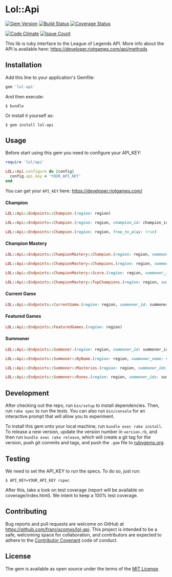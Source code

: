 # Lol::Api

[![Gem Version](https://badge.fury.io/rb/lol-api.svg)](https://badge.fury.io/rb/lol-api)
[![Build Status](https://travis-ci.org/franciscomxs/lol-api.svg?branch=master)](https://travis-ci.org/franciscomxs/lol-api)
[![Coverage Status](https://coveralls.io/repos/github/franciscomxs/lol-api/badge.svg?branch=master)](https://coveralls.io/github/franciscomxs/lol-api?branch=master)

[![Code Climate](https://codeclimate.com/github/franciscomxs/lol-api/badges/gpa.svg)](https://codeclimate.com/github/franciscomxs/lol-api)
[![Issue Count](https://codeclimate.com/github/franciscomxs/lol-api/badges/issue_count.svg)](https://codeclimate.com/github/franciscomxs/lol-api)

This lib is ruby interface to the League of Legends API.
More info about the API is available here: https://developer.riotgames.com/api/methods

## Installation

Add this line to your application's Gemfile:

```ruby
gem 'lol-api'
```

And then execute:

    $ bundle

Or install it yourself as:

    $ gem install lol-api

## Usage

Before start using this gem you need to configure your API_KEY:

```ruby
require 'lol/api'

LOL::Api.configure do |config|
  config.api_key = 'YOUR_API_KEY'
end
```

You can get your `API_KEY` here: https://developer.riotgames.com/

#### Champion

```ruby
LOL::Api::Endpoints::Champion.(region: region)
```

```ruby
LOL::Api::Endpoints::Champion.(region: region, champion_id: champion_id)
```

```ruby
LOL::Api::Endpoints::Champion.(region: region, free_to_play: true)
```

#### Champion Mastery

```ruby
LOL::Api::Endpoints::ChampionMastery::Champion.(region: region, summoner_id: summoner_id, champion_id: champion_id)
```

```ruby
LOL::Api::Endpoints::ChampionMastery::Champions.(region: region, summoner_id: summoner_id)
```

```ruby
LOL::Api::Endpoints::ChampionMastery::Score.(region: region, summoner_id: summoner_id)
```

```ruby
LOL::Api::Endpoints::ChampionMastery::TopChampions.(region: region, summoner_id: summoner_id)
```

#### Current Game

```ruby
LOL::Api::Endpoints::CurrentGame.(region: region, summoner_id: summoner_id)
```

#### Featured Games

```ruby
LOL::Api::Endpoints::FeaturedGames.(region: region)
```

#### Summoner

```ruby
LOL::Api::Endpoints::Summoner.(region: region, summoner_id: summoner_id)
```

```ruby
LOL::Api::Endpoints::Summoner::ByName.(region: region, summoner_name: summoner_name)
```

```ruby
LOL::Api::Endpoints::Summoner::Masteries.(region: region, summoner_ids: summoner_ids)
```

```ruby
LOL::Api::Endpoints::Summoner::Runes.(region: region, summoner_ids: summoner_ids)
```

## Development

After checking out the repo, run `bin/setup` to install dependencies. Then, run `rake spec` to run the tests. You can also run `bin/console` for an interactive prompt that will allow you to experiment.

To install this gem onto your local machine, run `bundle exec rake install`. To release a new version, update the version number in `version.rb`, and then run `bundle exec rake release`, which will create a git tag for the version, push git commits and tags, and push the `.gem` file to [rubygems.org](https://rubygems.org).

## Testing

We need to set the API_KEY to run the specs. To do so, just run:

    $ API_KEY=YOUR_API_KEY rspec

After this, take a look on test coverage (report will be available on coverage/index.html). We intent to keep a 100% test coverage.

## Contributing

Bug reports and pull requests are welcome on GitHub at https://github.com/franciscomxs/lol-api. This project is intended to be a safe, welcoming space for collaboration, and contributors are expected to adhere to the [Contributor Covenant](http://contributor-covenant.org) code of conduct.


## License

The gem is available as open source under the terms of the [MIT License](http://opensource.org/licenses/MIT).
